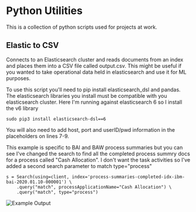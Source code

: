 # Python Utilities
This is a collection of python scripts used for projects at work.

## Elastic to CSV
Connects to an Elasticsearch cluster and reads documents from an index and places them into a CSV file called output.csv. This might be useful if you wanted to take operational data held in elasticsearch and use it for ML purposes.

To use this script you'll need to pip install elasticsearch_dsl and pandas. The elasticsearch libraries you install must be compatible with you elasticsearch cluster. Here I'm running against elasticsearch 6 so I install the v6 library

```
sudo pip3 install elasticsearch-dsl==6
```

You will also need to add host, port and userID/pwd information in the placeholders on lines 7-9.

This example is specific to BAI and BAW process summaries but you can see I've changed the search to find all the completed process summry docs for a process called "Cash Allocation". I don't want the task activities so I've added a second search parameter to match type="process"

```
s = Search(using=client, index='process-summaries-completed-idx-ibm-bai-2020.01.10-000001') \
    .query("match", processApplicationName="Cash Allocation") \
    .query("match", type="process")
```

![Example Output](https://github.com/gerry-baird/python-utils/blob/master/img/elastic_to_csv_example.jpg)
